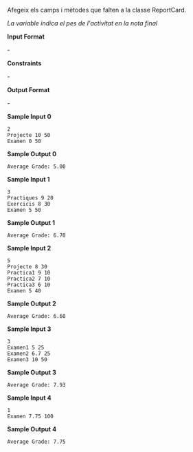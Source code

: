 Afegeix els camps i mètodes que falten a la classe ReportCard.

*La variable  indica el pes de l'activitat en la nota final*

**Input Format**

\-

**Constraints**

\-

**Output Format**

\-

**Sample Input 0**

    2
    Projecte 10 50
    Examen 0 50

**Sample Output 0**

    Average Grade: 5.00

**Sample Input 1**

    3
    Practiques 9 20
    Exercicis 8 30
    Examen 5 50

**Sample Output 1**

    Average Grade: 6.70

**Sample Input 2**

    5
    Projecte 8 30
    Practica1 9 10
    Practica2 7 10
    Practica3 6 10
    Examen 5 40

**Sample Output 2**

    Average Grade: 6.60

**Sample Input 3**

    3
    Examen1 5 25
    Examen2 6.7 25
    Examen3 10 50

**Sample Output 3**

    Average Grade: 7.93

**Sample Input 4**

    1
    Examen 7.75 100

**Sample Output 4**

    Average Grade: 7.75
